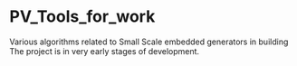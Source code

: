 # PV_Tools_for_work
Various algorithms related to Small Scale embedded generators in building
The project is in very early stages of development.
